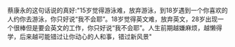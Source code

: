 蔡康永的这句话说的真好:"15岁觉得游泳难，放弃游泳，到18岁遇到一个你喜欢的人约你去游泳，你只好说“我不会耶”。18岁觉得英文难，放弃英文，28岁出现一个很棒但是要会英文的工作，你只好说“我不会耶”。人生前期越嫌麻烦，越懒得学，后来越可能错过让你动心的人和事，错过新风景"
